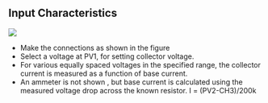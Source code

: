 Input Characteristics
---

![](https://github.com/fossasia/pslab-experiments/blob/master/images/schematics/tranCE.svg)

* Make the connections as shown in the figure
* Select a voltage at PV1, for setting collector voltage.
* For various equally spaced voltages in the specified range, the collector current is measured as a function of base current.
* An ammeter is not shown , but base current is calculated using the measured voltage drop across the known resistor. I = (PV2-CH3)/200k

